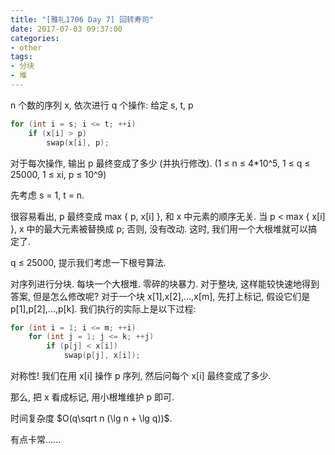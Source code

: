 ```yaml
---
title: "[雅礼1706 Day 7] 回转寿司"
date: 2017-07-03 09:37:00
categories:
- other
tags:
- 分块
- 堆
---
```

n 个数的序列 x, 依次进行 q 个操作: 给定 s, t, p
```cpp
for (int i = s; i <= t; ++i)
    if (x[i] > p)
        swap(x[i], p);
```

对于每次操作, 输出 p 最终变成了多少 (并执行修改). (1 &le; n &le; 4\*10^5, 1 &le; q &le; 25000, 1 &le; xi, p &le; 10^9)
<!--more-->
先考虑 s = 1, t = n.

很容易看出, p 最终变成 max { p, x[i] }, 和 x 中元素的顺序无关. 当 p < max { x[i] }, x 中的最大元素被替换成 p; 否则, 没有改动. 这时, 我们用一个大根堆就可以搞定了.

q &le; 25000, 提示我们考虑一下根号算法.

对序列进行分块. 每块一个大根堆. 零碎的块暴力. 对于整块, 这样能较快速地得到答案, 但是怎么修改呢? 对于一个块 x[1],x[2],...,x[m], 先打上标记, 假设它们是 p[1],p[2],...,p[k]. 我们执行的实际上是以下过程:
```cpp
for (int i = 1; i <= m; ++i)
    for (int j = 1; j <= k; ++j)
        if (p[j] < x[i])
            swap(p[j], x[i]);
````
对称性! 我们在用 x[i] 操作 p 序列, 然后问每个 x[i] 最终变成了多少.

那么, 把 x 看成标记, 用小根堆维护 p 即可.

时间复杂度 $O(q\sqrt n (\lg n + \lg q))$.

有点卡常......

